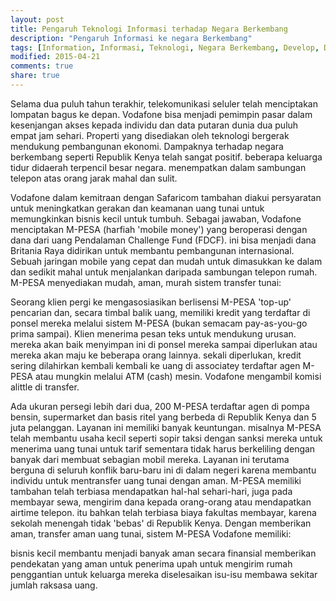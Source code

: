 ```yaml
---
layout: post
title: Pengaruh Teknologi Informasi terhadap Negara Berkembang
description: "Pengaruh Informasi ke negara Berkembang"
tags: [Information, Informasi, Teknologi, Negara Berkembang, Develop, Developing Countries]
modified: 2015-04-21
comments: true
share: true
---
```


Selama dua puluh tahun terakhir, telekomunikasi seluler telah menciptakan lompatan bagus ke depan. Vodafone bisa menjadi pemimpin pasar dalam kesenjangan akses kepada individu dan data putaran dunia dua puluh empat jam sehari. Properti yang disediakan oleh teknologi bergerak mendukung pembangunan ekonomi. Dampaknya terhadap negara berkembang seperti Republik Kenya telah sangat positif. beberapa keluarga tidur didaerah terpencil besar negara. menempatkan dalam sambungan telepon atas orang jarak mahal dan sulit.

Vodafone dalam kemitraan dengan Safaricom tambahan diakui persyaratan untuk meningkatkan gerakan dan keamanan uang tunai untuk memungkinkan bisnis kecil untuk tumbuh. Sebagai jawaban, Vodafone menciptakan M-PESA (harfiah 'mobile money') yang beroperasi dengan dana dari uang Pendalaman Challenge Fund (FDCF). ini bisa menjadi dana Britania Raya didirikan untuk membantu pembangunan internasional. Sebuah jaringan mobile yang cepat dan mudah untuk dimasukkan ke dalam dan sedikit mahal untuk menjalankan daripada sambungan telepon rumah. M-PESA menyediakan mudah, aman, murah sistem transfer tunai:

Seorang klien pergi ke mengasosiasikan berlisensi M-PESA 'top-up' pencarian dan, secara timbal balik uang, memiliki kredit yang terdaftar di ponsel mereka melalui sistem M-PESA (bukan semacam pay-as-you-go prima sampai).
Klien menerima pesan teks untuk mendukung urusan. mereka akan baik menyimpan ini di ponsel mereka sampai diperlukan atau mereka akan maju ke beberapa orang lainnya. sekali diperlukan, kredit sering dilahirkan kembali kembali ke uang di associatey terdaftar agen M-PESA atau mungkin melalui ATM (cash) mesin.
Vodafone mengambil komisi alittle di transfer.

Ada ukuran persegi lebih dari dua, 200 M-PESA terdaftar agen di pompa bensin, supermarket dan basis ritel yang berbeda di Republik Kenya dan 5 juta pelanggan. Layanan ini memiliki banyak keuntungan. misalnya M-PESA telah membantu usaha kecil seperti sopir taksi dengan sanksi mereka untuk menerima uang tunai untuk tarif sementara tidak harus berkeliling dengan banyak dari membuat sebagian mobil mereka. Layanan ini terutama berguna di seluruh konflik baru-baru ini di dalam negeri karena membantu individu untuk mentransfer uang tunai dengan aman. M-PESA memiliki tambahan telah terbiasa mendapatkan hal-hal sehari-hari, juga pada membayar sewa, mengirim dana kepada orang-orang atau mendapatkan airtime telepon. itu bahkan telah terbiasa biaya fakultas membayar, karena sekolah menengah tidak 'bebas' di Republik Kenya. Dengan memberikan aman, transfer aman uang tunai, sistem M-PESA Vodafone memiliki:

bisnis kecil membantu menjadi banyak aman secara finansial
memberikan pendekatan yang aman untuk penerima upah untuk mengirim rumah penggantian untuk keluarga mereka
diselesaikan isu-isu membawa sekitar jumlah raksasa uang.
